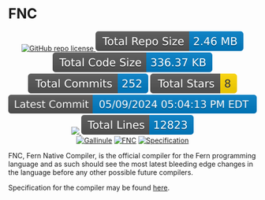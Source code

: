 # FNC

<p align = "center">
  <a href="https://raw.githubusercontent.com/cetio/fnc/main/LICENSE.txt"> <img src="https://img.shields.io/github/license/cetio/fnc.svg" alt="GitHub repo license"/> </a>
  <a href="https://github.com/fern-pl/"><img src="https://raw.githubusercontent.com/fern-pl/.github/main/statsGen/output/repoSize.svg" alt="GitHub repo size"/></a>
  <a href="https://github.com/fern-pl/"><img src="https://raw.githubusercontent.com/fern-pl/.github/main/statsGen/output/codeSize.svg" alt="GitHub code size"/></a>
  <a href="https://github.com/fern-pl/"><img src="https://raw.githubusercontent.com/fern-pl/.github/main/statsGen/output/commits.svg" alt="GitHub commits"/></a>
  <a href="https://github.com/fern-pl/"><img src="https://raw.githubusercontent.com/fern-pl/.github/main/statsGen/output/stars.svg" alt="Stars"/></a>
  <br>
  <a href="https://github.com/fern-pl/"><img src="https://raw.githubusercontent.com/fern-pl/.github/main/statsGen/output/lastMod.svg" alt="Latest commits"/></a>
  <a href="https://github.com/cetio/fnc/actions/workflows/d.yml"> <img src="https://github.com/cetio/fnc/actions/workflows/d.yml/badge.svg"> </a>
  <a href="https://github.com/fern-pl/"><img src="https://raw.githubusercontent.com/fern-pl/.github/main/statsGen/output/lines.svg" alt="Lines"/></a>
  <br>
  <a href="https://github.com/fern-pl/gallinule"><img src="https://img.shields.io/badge/Gallinule-2ea45f?style=for-the-badge&logo=github" alt="Gallinule"/></a>
  <a href="https://github.com/fern-pl/fnc"><img src="https://img.shields.io/badge/FNC-orange?style=for-the-badge&logo=github" alt="FNC"/></a>
  <a href="https://fern-pl.github.io/specification/"><img src="https://img.shields.io/badge/Specification-gray?style=for-the-badge&logo=github" alt="Specification"/></a>
</p>


FNC, Fern Native Compiler, is the official compiler for the Fern programming language and as such should see the most latest bleeding edge changes in the language before any other possible future compilers.

Specification for the compiler may be found [here](https://fern-pl.github.io/specification/fnc).
